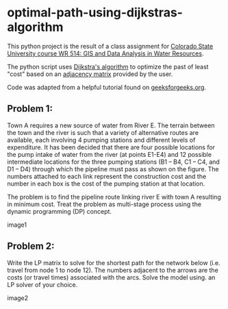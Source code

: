 # optimal-path-using-dijkstras-algorithm
 This python project is the result of a class assignment for [Colorado State 
 University course WR 514:  GIS and Data Analysis in Water Resources](https://www.online.colostate.edu/courses/WR/WR514.dot).  

 The python script uses [Dijkstra's algorithm](https://en.wikipedia.org/wiki/Dijkstra%27s_algorithm)
 to optimize the past of least "cost" based on an [adjacency matrix](https://people.revoledu.com/kardi/tutorial/GraphTheory/Adjacency-Matrix.html#:~:text=Adjacency%20Matrix%20of%20a%20Graph&text=To%20fill%20the%20adjacency%20matrix,this%20number%20as%20matrix%20element.&text=The%20matrix%20to%20represent%20a,way%20is%20called%20Adjacency%20matrix%20.) 
 provided by the user.

 Code was adapted from a helpful tutorial found on [geeksforgeeks.org](https://www.geeksforgeeks.org/printing-paths-dijkstras-shortest-path-algorithm/).

 ## Problem 1:

Town A requires a new source of water from River E. The terrain between the town and the river is such that a variety of alternative routes are available, each involving 4 pumping stations and different levels of expenditure. It has been decided that there are four possible locations for the pump intake of water from the river (at points E1-E4) and 12 possible intermediate locations for the three pumping stations (B1 – B4, C1 – C4, and D1 – D4) through which the pipeline must pass as shown on the figure. The numbers attached to each link represent the construction cost and the number in each box is the cost of the pumping station at that location.

The problem is to find the pipeline route linking river E with town A resulting in minimum cost. Treat the problem as multi-stage process using the dynamic programming (DP) concept.

image1

## Problem 2:
Write the LP matrix to solve for the shortest path for the network below (i.e. travel from node 1 to node 12). The numbers adjacent to the arrows are the costs (or travel times) associated with the arcs. Solve the model using. an LP solver of your choice.

image2
